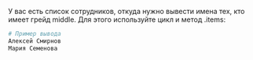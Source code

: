 У вас есть список сотрудников, откуда нужно вывести имена тех, кто имеет грейд middle. Для этого используйте цикл и метод .items:

```python
# Пример вывода
Алексей Смирнов
Мария Семенова
```
